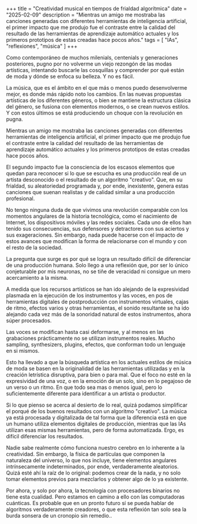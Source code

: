 +++
title = "Creatividad musical en tiempos de frialdad algorítmica"
date = "2025-02-09"
description = "Mientras un amigo me mostraba las canciones generadas con diferentes herramientas de inteligencia artificial, el primer impacto que me produjo fue el contraste entre la calidad del resultado de las herramientas de aprendizaje automático actuales y los primeros prototipos de estas creadas hace pocos años."
tags = [
    "IAs",
    "reflexiones",
    "música"
]
+++

Como contemporáneo de muchos milenials, centenials y generaciones posteriores, pugno por no volverme un viejo rezongón de las modas artísticas, intentando buscarle las cosquillas y comprender por qué están de moda y dónde se enfoca su belleza. Y no es fácil.

La música, que es el ámbito en el que más o menos puedo desenvolverme mejor, es donde más rápido noto los cambios.
En las nuevas propuestas artísticas de los diferentes géneros, o bien se mantiene la estructura clásica del género, se fusiona con elementos modernos, o se crean nuevos estilos. Y con estos últimos se está produciendo un choque con la revolución en pugna.

Mientras un amigo me mostraba las canciones generadas con diferentes herramientas de inteligencia artificial, el primer impacto que me produjo fue el contraste entre la calidad del resultado de las herramientas de aprendizaje automático actuales y los primeros prototipos de estas creadas hace pocos años.

El segundo impacto fue la consciencia de los escasos elementos que quedan para reconocer si lo que se escucha es una producción real de un artista desconocido o el resultado de un algoritmo "creativo". Que, en su frialdad, su aleatoriedad programada y, por ende, inexistente, genera estas canciones que suenan realistas y de calidad similar a una producción profesional.

No tengo ninguna duda de que vivimos una revolución comparable con los momentos angulares de la historia tecnológica, como el nacimiento de Internet, los dispositivos móviles y las redes sociales.
Cada uno de ellos han tenido sus consecuencias, sus defensores y detractores con sus aciertos y sus exageraciones. Sin embargo, nada puede hacerse con el impacto de estos avances que modifican la forma de relacionarse con el mundo y con el resto de la sociedad.

La pregunta que surge es por qué se logra un resultado difícil de diferenciar de una producción humana. Solo llego a una reflexión que, por ser lo único conjeturable por mis neuronas, no se tiñe de veracidad ni consigue un mero acercamiento a la misma.

A medida que los recursos artísticos se han ido alejando de la expresividad plasmada en la ejecución de los instrumentos y las voces, en pos de herramientas digitales de postproducción con instrumentos virtuales, cajas de ritmo, efectos varios y otras herramientas, el sonido resultante se ha ido alejando cada vez más de la sonoridad natural de estos instrumentos, ahora súper procesados.

Las voces se modifican hasta casi deformarse, y al menos en las grabaciones prácticamente no se utilizan instrumentos reales. Mucho sampling, synthesizers, plugins, efectos, que conforman todo un lenguaje en si mismos.

Esto ha llevado a que la búsqueda artística en los actuales estilos de música de moda se basen en la originalidad de las herramientas utilizadas y en la creación letrística disruptiva, para bien o para mal. Que el foco no esté en la expresividad de una voz, o en la emoción de un solo, sino en lo pegajoso de un verso o un ritmo. En que todo sea mas o menos igual, pero lo suficientemente diferente para identificar a un artista o productor.

Si lo que pienso se acerca al desierto de lo real, quizá podamos simplificar el porqué de los buenos resultados con un algoritmo "creativo". La música ya está procesada y digitalizada de tal forma que la diferencia está en que un humano utiliza elementos digitales de producción, mientras que las IAs utilizan esas mismas herramientas, pero de forma automatizada. Ergo, es difícil diferenciar los resultados.

Nadie sabe realmente cómo funciona nuestro cerebro en lo inherente a la creatividad. Sin embargo, la física de partículas que componen la naturaleza del universo, lo que nos incluye, tiene elementos angulares intrínsecamente indeterminados, por ende, verdaderamente aleatorios.
Quizá esté ahí la raíz de lo original: podemos crear de la nada, y no solo tomar elementos previos para mezclarlos y obtener algo de lo ya existente.

Por ahora, y solo por ahora, la tecnología con procesadores binarios no tiene esta cualidad. Pero estamos en camino a ello con las computadoras cuánticas. Es probable que en un pronto futuro sí se pueda hablar de algoritmos verdaderamente creadores, o que esta reflexión tan solo sea la burda sonsera de un cronopio sin remedio..
